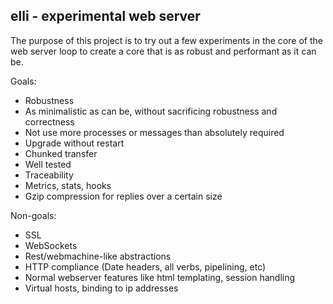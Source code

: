## elli - experimental web server

The purpose of this project is to try out a few experiments in the
core of the web server loop to create a core that is as robust and
performant as it can be.


Goals:

 * Robustness
 * As minimalistic as can be, without sacrificing robustness and correctness
 * Not use more processes or messages than absolutely required
 * Upgrade without restart
 * Chunked transfer
 * Well tested
 * Traceability
 * Metrics, stats, hooks
 * Gzip compression for replies over a certain size

Non-goals:

 * SSL
 * WebSockets
 * Rest/webmachine-like abstractions
 * HTTP compliance (Date headers, all verbs, pipelining, etc)
 * Normal webserver features like html templating, session handling
 * Virtual hosts, binding to ip addresses

